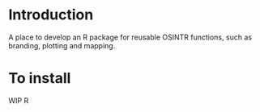 # Introduction 
A place to develop an R package for reusable OSINTR functions, such as branding, plotting and mapping.

# To install
WIP
R
